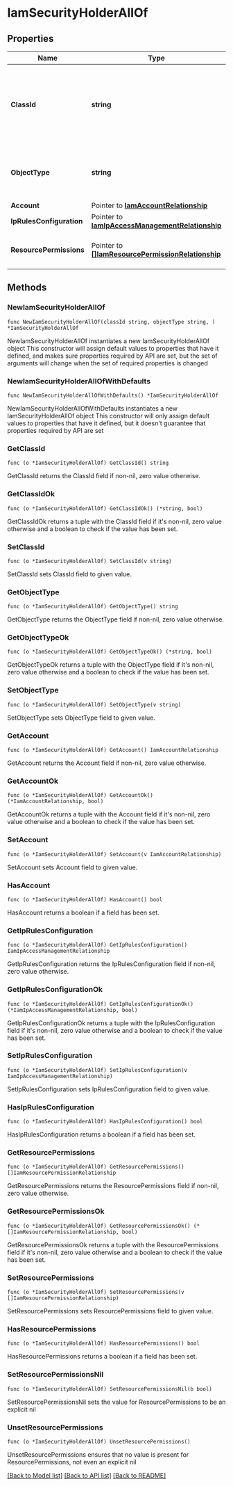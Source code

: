 # IamSecurityHolderAllOf

## Properties

Name | Type | Description | Notes
------------ | ------------- | ------------- | -------------
**ClassId** | **string** | The fully-qualified name of the instantiated, concrete type. This property is used as a discriminator to identify the type of the payload when marshaling and unmarshaling data. | [default to "iam.SecurityHolder"]
**ObjectType** | **string** | The fully-qualified name of the instantiated, concrete type. The value should be the same as the &#39;ClassId&#39; property. | [default to "iam.SecurityHolder"]
**Account** | Pointer to [**IamAccountRelationship**](iam.Account.Relationship.md) |  | [optional] 
**IpRulesConfiguration** | Pointer to [**IamIpAccessManagementRelationship**](iam.IpAccessManagement.Relationship.md) |  | [optional] 
**ResourcePermissions** | Pointer to [**[]IamResourcePermissionRelationship**](iam.ResourcePermission.Relationship.md) | An array of relationships to iamResourcePermission resources. | [optional] [readonly] 

## Methods

### NewIamSecurityHolderAllOf

`func NewIamSecurityHolderAllOf(classId string, objectType string, ) *IamSecurityHolderAllOf`

NewIamSecurityHolderAllOf instantiates a new IamSecurityHolderAllOf object
This constructor will assign default values to properties that have it defined,
and makes sure properties required by API are set, but the set of arguments
will change when the set of required properties is changed

### NewIamSecurityHolderAllOfWithDefaults

`func NewIamSecurityHolderAllOfWithDefaults() *IamSecurityHolderAllOf`

NewIamSecurityHolderAllOfWithDefaults instantiates a new IamSecurityHolderAllOf object
This constructor will only assign default values to properties that have it defined,
but it doesn't guarantee that properties required by API are set

### GetClassId

`func (o *IamSecurityHolderAllOf) GetClassId() string`

GetClassId returns the ClassId field if non-nil, zero value otherwise.

### GetClassIdOk

`func (o *IamSecurityHolderAllOf) GetClassIdOk() (*string, bool)`

GetClassIdOk returns a tuple with the ClassId field if it's non-nil, zero value otherwise
and a boolean to check if the value has been set.

### SetClassId

`func (o *IamSecurityHolderAllOf) SetClassId(v string)`

SetClassId sets ClassId field to given value.


### GetObjectType

`func (o *IamSecurityHolderAllOf) GetObjectType() string`

GetObjectType returns the ObjectType field if non-nil, zero value otherwise.

### GetObjectTypeOk

`func (o *IamSecurityHolderAllOf) GetObjectTypeOk() (*string, bool)`

GetObjectTypeOk returns a tuple with the ObjectType field if it's non-nil, zero value otherwise
and a boolean to check if the value has been set.

### SetObjectType

`func (o *IamSecurityHolderAllOf) SetObjectType(v string)`

SetObjectType sets ObjectType field to given value.


### GetAccount

`func (o *IamSecurityHolderAllOf) GetAccount() IamAccountRelationship`

GetAccount returns the Account field if non-nil, zero value otherwise.

### GetAccountOk

`func (o *IamSecurityHolderAllOf) GetAccountOk() (*IamAccountRelationship, bool)`

GetAccountOk returns a tuple with the Account field if it's non-nil, zero value otherwise
and a boolean to check if the value has been set.

### SetAccount

`func (o *IamSecurityHolderAllOf) SetAccount(v IamAccountRelationship)`

SetAccount sets Account field to given value.

### HasAccount

`func (o *IamSecurityHolderAllOf) HasAccount() bool`

HasAccount returns a boolean if a field has been set.

### GetIpRulesConfiguration

`func (o *IamSecurityHolderAllOf) GetIpRulesConfiguration() IamIpAccessManagementRelationship`

GetIpRulesConfiguration returns the IpRulesConfiguration field if non-nil, zero value otherwise.

### GetIpRulesConfigurationOk

`func (o *IamSecurityHolderAllOf) GetIpRulesConfigurationOk() (*IamIpAccessManagementRelationship, bool)`

GetIpRulesConfigurationOk returns a tuple with the IpRulesConfiguration field if it's non-nil, zero value otherwise
and a boolean to check if the value has been set.

### SetIpRulesConfiguration

`func (o *IamSecurityHolderAllOf) SetIpRulesConfiguration(v IamIpAccessManagementRelationship)`

SetIpRulesConfiguration sets IpRulesConfiguration field to given value.

### HasIpRulesConfiguration

`func (o *IamSecurityHolderAllOf) HasIpRulesConfiguration() bool`

HasIpRulesConfiguration returns a boolean if a field has been set.

### GetResourcePermissions

`func (o *IamSecurityHolderAllOf) GetResourcePermissions() []IamResourcePermissionRelationship`

GetResourcePermissions returns the ResourcePermissions field if non-nil, zero value otherwise.

### GetResourcePermissionsOk

`func (o *IamSecurityHolderAllOf) GetResourcePermissionsOk() (*[]IamResourcePermissionRelationship, bool)`

GetResourcePermissionsOk returns a tuple with the ResourcePermissions field if it's non-nil, zero value otherwise
and a boolean to check if the value has been set.

### SetResourcePermissions

`func (o *IamSecurityHolderAllOf) SetResourcePermissions(v []IamResourcePermissionRelationship)`

SetResourcePermissions sets ResourcePermissions field to given value.

### HasResourcePermissions

`func (o *IamSecurityHolderAllOf) HasResourcePermissions() bool`

HasResourcePermissions returns a boolean if a field has been set.

### SetResourcePermissionsNil

`func (o *IamSecurityHolderAllOf) SetResourcePermissionsNil(b bool)`

 SetResourcePermissionsNil sets the value for ResourcePermissions to be an explicit nil

### UnsetResourcePermissions
`func (o *IamSecurityHolderAllOf) UnsetResourcePermissions()`

UnsetResourcePermissions ensures that no value is present for ResourcePermissions, not even an explicit nil

[[Back to Model list]](../README.md#documentation-for-models) [[Back to API list]](../README.md#documentation-for-api-endpoints) [[Back to README]](../README.md)


